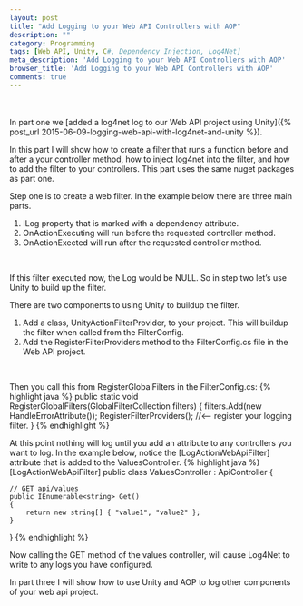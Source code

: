 ```yaml
---
layout: post
title: "Add Logging to your Web API Controllers with AOP"
description: ""
category: Programming
tags: [Web API, Unity, C#, Dependency Injection, Log4Net]
meta_description: 'Add Logging to your Web API Controllers with AOP'
browser_title: 'Add Logging to your Web API Controllers with AOP'
comments: true
---
```


<br/><br/>
In part one we [added a log4net log to our Web API project using Unity]({% post_url 2015-06-09-logging-web-api-with-log4net-and-unity %}).

In this part I will show how to create a filter that runs a function before and after a your controller method, how to inject log4net into the filter, and how to add the filter to your controllers. This part uses the same nuget packages as part one.

Step one is to create a web filter. In the example below there are three main parts.

1. ILog property that is marked with a dependency attribute.
2. OnActionExecuting will run before the requested controller method.
3. OnActionExected will run after the requested controller method.  
<br>

<script src="https://gist.github.com/davidbreyer/ff2bc4bfd0d8fd4131fc.js"></script>

If this filter executed now, the Log would be NULL. So in step two let’s use Unity to build up the filter. 

There are two components to using Unity to buildup the filter.

1. Add a class, UnityActionFilterProvider, to your project. This will buildup the filter when called from the FilterConfig.
2. Add the RegisterFilterProviders method to the FilterConfig.cs file in the Web API project.
<br>
<script src="https://gist.github.com/davidbreyer/973a5377debc079a6f15.js"></script>        

Then you call this from RegisterGlobalFilters in the FilterConfig.cs:
{% highlight java %}
public static void RegisterGlobalFilters(GlobalFilterCollection filters)
{
    filters.Add(new HandleErrorAttribute());
    RegisterFilterProviders(); //<-- register your logging filter.
}
{% endhighlight %}

At this point nothing will log until you add an attribute to any controllers you want to log. In the example below, notice the [LogActionWebApiFilter] attribute that is added to the ValuesController.
{% highlight java %}
[LogActionWebApiFilter]
public class ValuesController : ApiController
{
        
	// GET api/values
    public IEnumerable<string> Get()
    {
    	return new string[] { "value1", "value2" };
    }
}
{% endhighlight %}

Now calling the GET method of the values controller, will cause Log4Net to write to any logs you have configured.

In part three I will show how to use Unity and AOP to log other components of your web api project.